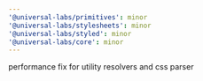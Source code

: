```yaml
---
'@universal-labs/primitives': minor
'@universal-labs/stylesheets': minor
'@universal-labs/styled': minor
'@universal-labs/core': minor
---
```


performance fix for utility resolvers and css parser
